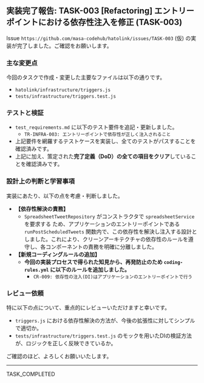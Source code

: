 ## 実装完了報告: TASK-003 [Refactoring] エントリーポイントにおける依存性注入を修正 (TASK-003)

Issue `https://github.com/masa-codehub/hatolink/issues/TASK-003` (仮) の実装が完了しました。ご確認をお願いします。

### 主な変更点

今回のタスクで作成・変更した主要なファイルは以下の通りです。

-   `hatolink/infrastructure/triggers.js`
-   `tests/infrastructure/triggers.test.js`

### テストと検証

-   `test_requirements.md` に以下のテスト要件を追記・更新しました。
    -   `TR-INFRA-003: エントリーポイントで依存性が正しく注入されること`
-   上記要件を網羅するテストケースを実装し、全てのテストがパスすることを確認済みです。
-   上記に加え、策定された**完了定義（DoD）の全ての項目をクリア**していることを確認済みです。

### 設計上の判断と学習事項

実装にあたり、以下の点を考慮・判断しました。

-   **【依存性解決の責務】**
    -   `SpreadsheetTweetRepository` がコンストラクタで `spreadsheetService` を要求する ため、アプリケーションのエントリーポイントである `runPostScheduledTweets` 関数内で、この依存性を解決し注入する設計としました。これにより、クリーンアーキテクチャの依存性のルールを遵守し、各コンポーネントの責務を明確に分離しました。
-   **【新規コーディングルールの追加】**
    -   **今回の実装プロセスで得られた知見から、再発防止のため `coding-rules.yml` に以下のルールを追加しました。**
        -   `CR-009: 依存性の注入(DI)はアプリケーションのエントリーポイントで行う`

### レビュー依頼

特に以下の点について、重点的にレビューいただけますと幸いです。

-   `triggers.js` における依存性解決の方法が、今後の拡張性に対してシンプルで適切か。
-   `tests/infrastructure/triggers.test.js` のモックを用いたDIの検証方法が、ロジックを正しく反映できているか。

ご確認のほど、よろしくお願いいたします。

---
TASK_COMPLETED

